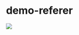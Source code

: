 demo-referer
============

[<img src="https://buildr.apsure.com/projects/status.jpg"/>](http://www.whatismyreferer.com/)